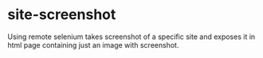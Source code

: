 # site-screenshot
Using remote selenium takes screenshot of a specific site and exposes it in html page containing just an image with screenshot.
